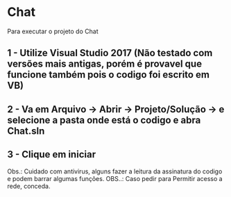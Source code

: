 # Chat

Para executar o projeto do Chat

## 1 - Utilize Visual Studio 2017 (Não testado com versões mais antigas, porém é provavel que funcione também pois o codigo foi escrito em VB)
## 2 - Va em Arquivo -> Abrir -> Projeto/Solução -> e selecione a pasta onde está o codigo e abra Chat.sln
## 3 - Clique em iniciar

Obs.: Cuidado com antivirus, alguns fazer a leitura da assinatura do codigo e podem barrar algumas funções.
OBS..: Caso pedir para Permitir acesso a rede, conceda.
